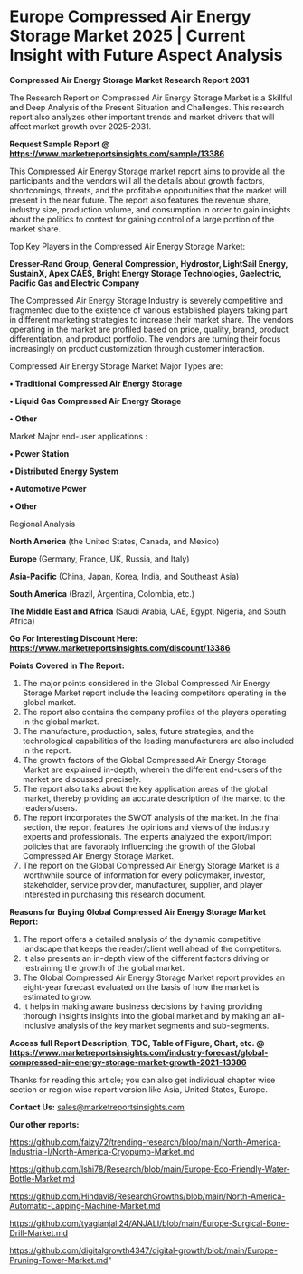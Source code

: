 # Europe Compressed Air Energy Storage Market 2025 | Current Insight with Future Aspect Analysis

<strong>Compressed Air Energy Storage Market Research Report 2031</strong>

The Research Report on Compressed Air Energy Storage Market is a Skillful and Deep Analysis of the Present Situation and Challenges. This research report also analyzes other important trends and market drivers that will affect market growth over 2025-2031.

<strong>Request Sample Report @ <a href=https://www.marketreportsinsights.com/sample/13386>https://www.marketreportsinsights.com/sample/13386</a></strong>

This Compressed Air Energy Storage market report aims to provide all the participants and the vendors will all the details about growth factors, shortcomings, threats, and the profitable opportunities that the market will present in the near future. The report also features the revenue share, industry size, production volume, and consumption in order to gain insights about the politics to contest for gaining control of a large portion of the market share.

Top Key Players in the Compressed Air Energy Storage Market:

<strong>Dresser-Rand Group, General Compression, Hydrostor, LightSail Energy, SustainX, Apex CAES, Bright Energy Storage Technologies, Gaelectric, Pacific Gas and Electric Company</strong>

The Compressed Air Energy Storage Industry is severely competitive and fragmented due to the existence of various established players taking part in different marketing strategies to increase their market share. The vendors operating in the market are profiled based on price, quality, brand, product differentiation, and product portfolio. The vendors are turning their focus increasingly on product customization through customer interaction.

Compressed Air Energy Storage Market Major Types are:

<strong>• Traditional Compressed Air Energy Storage

• Liquid Gas Compressed Air Energy Storage

• Other</strong>

Market Major end-user applications :

<strong>• Power Station

• Distributed Energy System

• Automotive Power

• Other</strong>

Regional Analysis

</u><strong><b>North America</b></strong> (the United States, Canada, and Mexico)

<strong><b>Europe </b></strong>(Germany, France, UK, Russia, and Italy)

<strong><b>Asia-Pacific</b></strong> (China, Japan, Korea, India, and Southeast Asia)

<strong><b>South America</b></strong> (Brazil, Argentina, Colombia, etc.)

<strong><b>The Middle East and Africa</b></strong> (Saudi Arabia, UAE, Egypt, Nigeria, and South Africa)

<strong>Go For Interesting Discount Here: <a href=https://www.marketreportsinsights.com/discount/13386>https://www.marketreportsinsights.com/discount/13386</a></strong>

<strong>Points Covered in The Report:</strong>
<ol>
  <li>The major points considered in the Global Compressed Air Energy Storage Market report include the leading competitors operating in the global market.</li>
  <li>The report also contains the company profiles of the players operating in the global market.</li>
  <li>The manufacture, production, sales, future strategies, and the technological capabilities of the leading manufacturers are also included in the report.</li>
  <li>The growth factors of the Global Compressed Air Energy Storage Market are explained in-depth, wherein the different end-users of the market are discussed precisely.</li>
  <li>The report also talks about the key application areas of the global market, thereby providing an accurate description of the market to the readers/users.</li>
  <li>The report incorporates the SWOT analysis of the market. In the final section, the report features the opinions and views of the industry experts and professionals. The experts analyzed the export/import policies that are favorably influencing the growth of the Global Compressed Air Energy Storage Market.</li>
  <li>The report on the Global Compressed Air Energy Storage Market is a worthwhile source of information for every policymaker, investor, stakeholder, service provider, manufacturer, supplier, and player interested in purchasing this research document.</li>
</ol>
<strong>Reasons for Buying Global Compressed Air Energy Storage Market Report:</strong>

<ol>
  <li>The report offers a detailed analysis of the dynamic competitive landscape that keeps the reader/client well ahead of the competitors.</li>
  <li>It also presents an in-depth view of the different factors driving or restraining the growth of the global market.</li>
  <li>The Global Compressed Air Energy Storage Market report provides an eight-year forecast evaluated on the basis of how the market is estimated to grow.</li>
  <li>It helps in making aware business decisions by having providing thorough insights insights into the global market and by making an all-inclusive analysis of the key market segments and sub-segments.</li>
</ol>
<strong>Access full Report Description, TOC, Table of Figure, Chart, etc. @ <a href=https://www.marketreportsinsights.com/industry-forecast/global-compressed-air-energy-storage-market-growth-2021-13386>https://www.marketreportsinsights.com/industry-forecast/global-compressed-air-energy-storage-market-growth-2021-13386</a></strong>


Thanks for reading this article; you can also get individual chapter wise section or region wise report version like Asia, United States, Europe.

<strong>Contact Us:</strong>
sales@marketreportsinsights.com

<strong>Our other reports:</strong>

<a href=https://github.com/faizy72/trending-research/blob/main/North-America-Industrial-I/North-America-Cryopump-Market.md>https://github.com/faizy72/trending-research/blob/main/North-America-Industrial-I/North-America-Cryopump-Market.md</a>

<a href=https://github.com/Ishi78/Research/blob/main/Europe-Eco-Friendly-Water-Bottle-Market.md>https://github.com/Ishi78/Research/blob/main/Europe-Eco-Friendly-Water-Bottle-Market.md</a>

<a href=https://github.com/Hindavi8/ResearchGrowths/blob/main/North-America-Automatic-Lapping-Machine-Market.md>https://github.com/Hindavi8/ResearchGrowths/blob/main/North-America-Automatic-Lapping-Machine-Market.md</a>

<a href=https://github.com/tyagianjali24/ANJALI/blob/main/Europe-Surgical-Bone-Drill-Market.md>https://github.com/tyagianjali24/ANJALI/blob/main/Europe-Surgical-Bone-Drill-Market.md</a>

<a href=https://github.com/digitalgrowth4347/digital-growth/blob/main/Europe-Pruning-Tower-Market.md>https://github.com/digitalgrowth4347/digital-growth/blob/main/Europe-Pruning-Tower-Market.md</a>"
